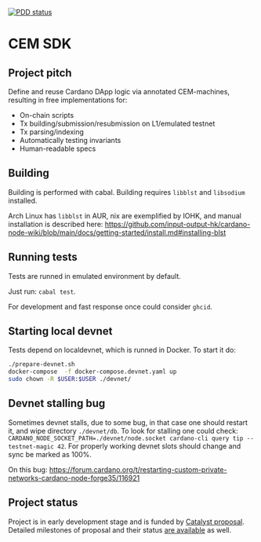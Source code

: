 [![PDD status](https://www.0pdd.com/svg?name=mlabs-haskell/cem-script)](https://www.0pdd.com/p?name=mlabs-haskell/cem-script)

# CEM SDK

## Project pitch

Define and reuse Cardano DApp logic via annotated CEM-machines, resulting in free implementations for:

* On-chain scripts
* Tx building/submission/resubmission on L1/emulated testnet
* Tx parsing/indexing
* Automatically testing invariants
* Human-readable specs

## Building

Building is performed with cabal.
Building requires `libblst` and `libsodium` installed.

Arch Linux has `libblst` in AUR, nix are exemplified by IOHK,
and manual installation is described here:
https://github.com/input-output-hk/cardano-node-wiki/blob/main/docs/getting-started/install.md#installing-blst

## Running tests

Tests are runned in emulated environment by default.

Just run: `cabal test`.

For development and fast response once could consider `ghcid`.

## Starting local devnet

Tests depend on localdevnet, which is runned in Docker.
To start it do:

```bash
./prepare-devnet.sh
docker-compose  -f docker-compose.devnet.yaml up
sudo chown -R $USER:$USER ./devnet/
```

## Devnet stalling bug

Sometimes devnet stalls, due to some bug, in that case one should restart it,
and wipe directory `./devnet/db`. To look for stalling one could check:
`CARDANO_NODE_SOCKET_PATH=./devnet/node.socket cardano-cli query tip --testnet-magic 42`. For properly working devnet slots should change
and sync be marked as 100%.

On this bug:
https://forum.cardano.org/t/restarting-custom-private-networks-cardano-node-forge35/116921

## Project status

Project is in early development stage and is funded by
[Catalyst proposal](https://projectcatalyst.io/funds/10/f10-development-and-infrastructure/mlabs-cemscript-sdk-get-your-dapp-implementation-from-annotated-on-chain-logic-state-machine).
Detailed milestones of proposal and their status [are available](https://milestones.projectcatalyst.io/projects/1000118) as well.
